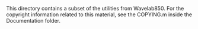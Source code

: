 
This directory contains a subset of the utilities from Wavelab850.  For the copyright information related to this material, see the COPYING.m inside the Documentation folder.
